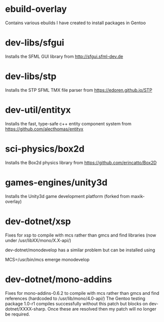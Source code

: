 # ebuild-overlay

Contains various ebuilds I have created to install packages in Gentoo

# dev-libs/sfgui
Installs the SFML GUI library from http://sfgui.sfml-dev.de

# dev-libs/stp
Installs the STP SFML TMX file parser from https://edoren.github.io/STP

# dev-util/entityx
Installs the fast, type-safe c++ entity component system from https://github.com/alecthomas/entityx

# sci-physics/box2d
Installs the Box2d physics library from https://github.com/erincatto/Box2D

# games-engines/unity3d
Installs the Unity3d game development platform (forked from maxik-overlay)

# dev-dotnet/xsp
Fixes for xsp to compile with mcs rather than gmcs and find libraries (now under /usr/libXX/mono/X.X-api/)

dev-dotnet/monodevelop has a similar problem but can be installed using

MCS=/usr/bin/mcs emerge monodevelop

# dev-dotnet/mono-addins
Fixes for mono-addins-0.6.2 to compile with mcs rather than gmcs and find references (hardcoded to /usr/lib/mono/4.0-api/)
The Gentoo testing package 1.0-r1 compiles successfully without this patch but blocks on dev-dotnet/XXXX-sharp. Once these are resolved then my patch will no longer be required.
